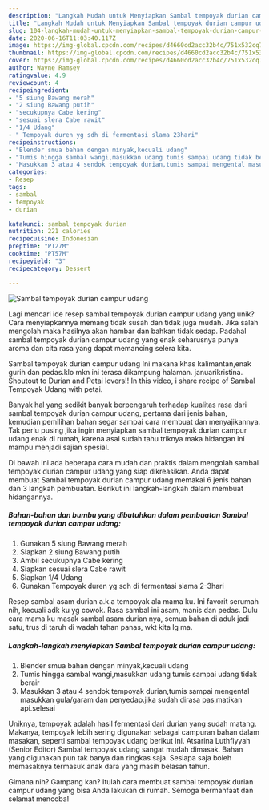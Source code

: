 ```yaml
---
description: "Langkah Mudah untuk Menyiapkan Sambal tempoyak durian campur udang Anti Gagal"
title: "Langkah Mudah untuk Menyiapkan Sambal tempoyak durian campur udang Anti Gagal"
slug: 104-langkah-mudah-untuk-menyiapkan-sambal-tempoyak-durian-campur-udang-anti-gagal
date: 2020-06-16T11:03:40.117Z
image: https://img-global.cpcdn.com/recipes/d4660cd2acc32b4c/751x532cq70/sambal-tempoyak-durian-campur-udang-foto-resep-utama.jpg
thumbnail: https://img-global.cpcdn.com/recipes/d4660cd2acc32b4c/751x532cq70/sambal-tempoyak-durian-campur-udang-foto-resep-utama.jpg
cover: https://img-global.cpcdn.com/recipes/d4660cd2acc32b4c/751x532cq70/sambal-tempoyak-durian-campur-udang-foto-resep-utama.jpg
author: Wayne Ramsey
ratingvalue: 4.9
reviewcount: 4
recipeingredient:
- "5 siung Bawang merah"
- "2 siung Bawang putih"
- "secukupnya Cabe kering"
- "sesuai slera Cabe rawit"
- "1/4 Udang"
- " Tempoyak duren yg sdh di fermentasi slama 23hari"
recipeinstructions:
- "Blender smua bahan dengan minyak,kecuali udang"
- "Tumis hingga sambal wangi,masukkan udang tumis sampai udang tidak berair"
- "Masukkan 3 atau 4 sendok tempoyak durian,tumis sampai mengental masukkan gula/garam dan penyedap.jika sudah dirasa pas,matikan api.selesai"
categories:
- Resep
tags:
- sambal
- tempoyak
- durian

katakunci: sambal tempoyak durian 
nutrition: 221 calories
recipecuisine: Indonesian
preptime: "PT27M"
cooktime: "PT57M"
recipeyield: "3"
recipecategory: Dessert

---
```



![Sambal tempoyak durian campur udang](https://img-global.cpcdn.com/recipes/d4660cd2acc32b4c/751x532cq70/sambal-tempoyak-durian-campur-udang-foto-resep-utama.jpg)

Lagi mencari ide resep sambal tempoyak durian campur udang yang unik? Cara menyiapkannya memang tidak susah dan tidak juga mudah. Jika salah mengolah maka hasilnya akan hambar dan bahkan tidak sedap. Padahal sambal tempoyak durian campur udang yang enak seharusnya punya aroma dan cita rasa yang dapat memancing selera kita.

Sambal tempoyak durian campur udang Ini makana khas kalimantan,enak gurih dan pedas.klo mkn ini terasa dikampung halaman. januarikristina. Shoutout to Durian and Petai lovers!! In this video, i share recipe of Sambal Tempoyak Udang with petai.

Banyak hal yang sedikit banyak berpengaruh terhadap kualitas rasa dari sambal tempoyak durian campur udang, pertama dari jenis bahan, kemudian pemilihan bahan segar sampai cara membuat dan menyajikannya. Tak perlu pusing jika ingin menyiapkan sambal tempoyak durian campur udang enak di rumah, karena asal sudah tahu triknya maka hidangan ini mampu menjadi sajian spesial.


Di bawah ini ada beberapa cara mudah dan praktis dalam mengolah sambal tempoyak durian campur udang yang siap dikreasikan. Anda dapat membuat Sambal tempoyak durian campur udang memakai 6 jenis bahan dan 3 langkah pembuatan. Berikut ini langkah-langkah dalam membuat hidangannya.

<!--inarticleads1-->

##### Bahan-bahan dan bumbu yang dibutuhkan dalam pembuatan Sambal tempoyak durian campur udang:

1. Gunakan 5 siung Bawang merah
1. Siapkan 2 siung Bawang putih
1. Ambil secukupnya Cabe kering
1. Siapkan sesuai slera Cabe rawit
1. Siapkan 1/4 Udang
1. Gunakan  Tempoyak duren yg sdh di fermentasi slama 2-3hari


Resep sambal asam durian a.k.a tempoyak ala mama ku. Ini favorit serumah nih, kecuali adk ku yg cowok. Rasa sambal ini asam, manis dan pedas. Dulu cara mama ku masak sambal asam durian nya, semua bahan di aduk jadi satu, trus di taruh di wadah tahan panas, wkt kita lg ma. 

<!--inarticleads2-->

##### Langkah-langkah menyiapkan Sambal tempoyak durian campur udang:

1. Blender smua bahan dengan minyak,kecuali udang
1. Tumis hingga sambal wangi,masukkan udang tumis sampai udang tidak berair
1. Masukkan 3 atau 4 sendok tempoyak durian,tumis sampai mengental masukkan gula/garam dan penyedap.jika sudah dirasa pas,matikan api.selesai


Uniknya, tempoyak adalah hasil fermentasi dari durian yang sudah matang. Makanya, tempoyak lebih sering digunakan sebagai campuran bahan dalam masakan, seperti sambal tempoyak udang berikut ini. Atsarina Luthfiyyah (Senior Editor) Sambal tempoyak udang sangat mudah dimasak. Bahan yang digunakan pun tak banya dan ringkas saja. Sesiapa saja boleh memasaknya termasuk anak dara yang masih belasan tahun. 

Gimana nih? Gampang kan? Itulah cara membuat sambal tempoyak durian campur udang yang bisa Anda lakukan di rumah. Semoga bermanfaat dan selamat mencoba!
